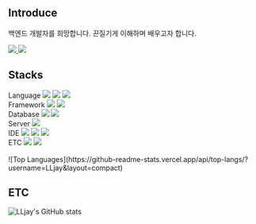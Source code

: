 <!--
**LLjay/LLjay** is a ✨ _special_ ✨ repository because its `README.md` (this file) appears on your GitHub profile.

Here are some ideas to get you started:

- 🔭 I’m currently working on ...
- 🌱 I’m currently learning ...
- 👯 I’m looking to collaborate on ...
- 🤔 I’m looking for help with ...
- 💬 Ask me about ...
- 📫 How to reach me: ...
- 😄 Pronouns: ...
- ⚡ Fun fact: ...
-->

## Introduce
백엔드 개발자를 희망합니다. 끈질기게 이해하며 배우고자 합니다.

<div align= "left">
    <div align= "left"> <a href=https://julylee0724.tistory.com/> <img src="https://img.shields.io/badge/Tistory-000000?style=for-the-badge&logo=Tistory&logoColor=white&link=https://julylee0724.tistory.com/"> </a>
         <a href=mailto:julylee0724@gmail.com> <img src="https://img.shields.io/badge/Gmail-EA4335?style=for-the-badge&logo=Gmail&logoColor=white&link=mailto:julylee0724@gmail.com"> </a>
          </div>

## Stacks
<div>
    <div style="margin: 0 auto; text-align: left;" align= "left"> 
      Language  <img src="https://img.shields.io/badge/Java-007396?style=for-the-badge&logo=Java&logoColor=white">
                 <img src="https://img.shields.io/badge/Javascript-F7DF1E?style=for-the-badge&logo=Javascript&logoColor=white">
                <img src="https://img.shields.io/badge/HTML5-E34F26?style=for-the-badge&logo=HTML5&logoColor=white"> <br>
      Framework <img src="https://img.shields.io/badge/Spring-6DB33F?style=for-the-badge&logo=Spring&logoColor=white">
                  <img src="https://img.shields.io/badge/Spring Boot-6DB33F?style=for-the-badge&logo=Spring Boot&logoColor=white"> <br>
      Database  <img src="https://img.shields.io/badge/postgresql-%23336791.svg?&style=for-the-badge&logo=postgresql&logoColor=white" />
          <img src="https://img.shields.io/badge/Oracle-F80000?style=for-the-badge&logo=Oracle&logoColor=white"> <br>
      Server    <img src="https://img.shields.io/badge/Apache Tomcat-F8DC75?style=for-the-badge&logo=Apache Tomcat&logoColor=white"> <br>
      IDE       <img src="https://img.shields.io/badge/eclipse%20ide-%232C2255.svg?&style=for-the-badge&logo=eclipse%20ide&logoColor=white" />
            <img src="https://img.shields.io/badge/intellij%20idea-%23000000.svg?&style=for-the-badge&logo=intellij%20idea&logoColor=white" />
        <img src="https://img.shields.io/badge/visual%20studio%20code-%23007ACC.svg?&style=for-the-badge&logo=visual%20studio%20code&logoColor=white" /> <br>
    ETC       <img src="https://img.shields.io/badge/Git-F05032?style=for-the-badge&logo=Git&logoColor=white">
          <img src="https://img.shields.io/badge/Github-181717?style=for-the-badge&logo=Github&logoColor=white">
          </div>
    </div>
      <br> 
    <div align= "center">  </div> 
    </div>
![Top Languages](https://github-readme-stats.vercel.app/api/top-langs/?username=LLjay&layout=compact)

## ETC
![LLjay's GitHub stats](https://github-readme-stats.vercel.app/api?username=LLjay&show_icons=true&theme=transparent)





    
